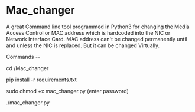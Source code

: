 # Mac_changer
A great Command line tool programmed in Python3 for changing the Media Access Control or MAC address which is hardcoded into the NIC or Network Interface Card. MAC address can't be changed permanently until and unless the NIC is replaced. But it can be changed Virtually.


Commands --

cd /Mac_changer

pip install -r requirements.txt

sudo chmod +x mac_changer.py 
(enter password)

./mac_changer.py
